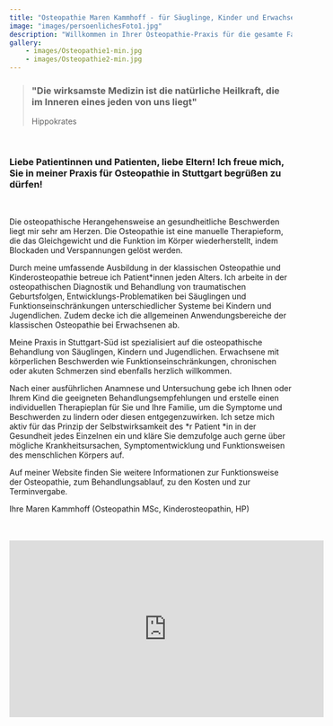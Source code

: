 ```yaml
---
title: "Osteopathie Maren Kammhoff - für Säuglinge, Kinder und Erwachsene in Stuttgart"
image: "images/persoenlichesFoto1.jpg"
description: "Willkommen in Ihrer Osteopathie-Praxis für die gesamte Familie in Stuttgart. Spezialisiert auf Säuglinge, Kinder und Frauen vor und nach der Geburt."
gallery:
    - images/Osteopathie1-min.jpg
    - images/Osteopathie2-min.jpg
---
```

 
> ### "Die wirksamste Medizin ist die natürliche Heilkraft, die im Inneren eines jeden von uns liegt"
>Hippokrates  
<br>  

### Liebe Patientinnen und Patienten, liebe Eltern! Ich freue mich, Sie in meiner Praxis für Osteopathie in Stuttgart begrüßen zu dürfen!
<br>

Die osteopathische Herangehensweise an gesundheitliche Beschwerden liegt mir sehr am Herzen. Die Osteopathie ist eine manuelle Therapieform, die das Gleichgewicht und die Funktion im Körper wiederherstellt, indem Blockaden und Verspannungen gelöst werden. 

Durch meine umfassende Ausbildung in der klassischen Osteopathie und Kinderosteopathie betreue ich Patient*innen jeden Alters. Ich arbeite in der osteopathischen Diagnostik und Behandlung von traumatischen Geburtsfolgen, Entwicklungs-Problematiken bei Säuglingen und Funktionseinschränkungen unterschiedlicher Systeme bei Kindern und Jugendlichen. Zudem decke ich die allgemeinen Anwendungsbereiche der klassischen Osteopathie bei Erwachsenen ab.

Meine Praxis in Stuttgart-Süd ist spezialisiert auf die osteopathische Behandlung von Säuglingen, Kindern und Jugendlichen. Erwachsene mit körperlichen Beschwerden wie Funktionseinschränkungen, chronischen oder akuten Schmerzen sind ebenfalls herzlich willkommen.

Nach einer ausführlichen Anamnese und Untersuchung gebe ich Ihnen oder Ihrem Kind die geeigneten Behandlungsempfehlungen und erstelle einen individuellen Therapieplan für Sie und Ihre Familie, um die Symptome und Beschwerden zu lindern oder diesen entgegenzuwirken. Ich setze mich aktiv für das Prinzip der Selbstwirksamkeit des *r Patient *in in der Gesundheit jedes Einzelnen ein und kläre Sie demzufolge auch gerne über mögliche Krankheitsursachen, Symptomentwicklung und Funktionsweisen des menschlichen Körpers auf.

Auf meiner Website finden Sie weitere Informationen zur Funktionsweise der Osteopathie, zum Behandlungsablauf, zu den Kosten und zur Terminvergabe.

Ihre Maren Kammhoff (Osteopathin MSc, Kinderosteopathin,  HP)
<br>
<br>
<br>

<div class="video-container">
  <iframe width="560" height="315" src="https://www.youtube.com/embed/qaxLBXQqyVQ?si=_-lRN41HpYZsJjj5" frameborder="0" allow="accelerometer; autoplay; clipboard-write; encrypted-media; gyroscope; picture-in-picture" allowfullscreen></iframe>
</div>